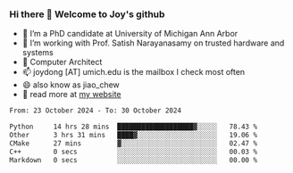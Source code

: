 ### Hi there 👋 Welcome to Joy's github

- 🔭 I’m a PhD candidate at University of Michigan Ann Arbor
- 🌱 I’m working with Prof. Satish Narayanasamy on trusted hardware and systems
- 👯 Computer Architect
- 📫 joydong [AT] umich.edu is the mailbox I check most often
- 😄 also know as jiao_chew
- 💬 read more at [my website](https://joydddd.github.io/)
<!--START_SECTION:waka-->

```txt
From: 23 October 2024 - To: 30 October 2024

Python     14 hrs 28 mins  ███████████████████▓░░░░░   78.43 %
Other      3 hrs 31 mins   ████▓░░░░░░░░░░░░░░░░░░░░   19.06 %
CMake      27 mins         ▓░░░░░░░░░░░░░░░░░░░░░░░░   02.47 %
C++        0 secs          ░░░░░░░░░░░░░░░░░░░░░░░░░   00.03 %
Markdown   0 secs          ░░░░░░░░░░░░░░░░░░░░░░░░░   00.00 %
```

<!--END_SECTION:waka-->
